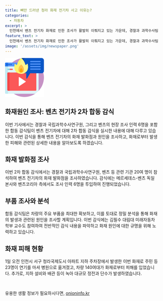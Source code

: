 ```yaml
---
title: 뼈만 드러낸 청라 화재 전기차 사고 이유는?
categories:
  - 자동차
excerpt: >
  인천에서 벤츠 전기차 화재로 인한 조사가 활발히 이뤄지고 있는 가운데, 경찰과 과학수사팀이 주요 부품을 분리하며 정밀 조사에 착수했다. 전기차 제조사와 관련 조직도 6명을 현장에 파견했으며, 화재 관련성을 조사하기 위해 주요 부품을 확보한 뒤 분석할 계획이다. 전문가는 훼손 정도가 심해 화재 원인을 파악하기 어렵겠지만, 공정한 원인 규명을 위해 노력하겠다고 밝혔다. 해당 화재는 주민 23명이 연기를 마셔 병원으로 이송되고 차량 140여대가 훼손된 대규모 사고였다.
feature_text: >
  인천에서 벤츠 전기차 화재로 인한 조사가 활발히 이뤄지고 있는 가운데, 경찰과 과학수사팀이 주요 부품을 분리하며 정밀 조사에 착수했다. 전기차 제조사와 관련 조직도 6명을 현장에 파견했으며, 화재 관련성을 조사하기 위해 주요 부품을 확보한 뒤 분석할 계획이다. 전문가는 훼손 정도가 심해 화재 원인을 파악하기 어렵겠지만, 공정한 원인 규명을 위해 노력하겠다고 밝혔다. 해당 화재는 주민 23명이 연기를 마셔 병원으로 이송되고 차량 140여대가 훼손된 대규모 사고였다.
image: '/assets/img/newspaper.png'
---
```


<p><img src="/assets/img/news.png" alt="rentncar 속보" /></p>

<h2>화재원인 조사: 벤츠 전기차 2차 합동 감식</h2>

<p>이번 기사에서는 경찰과 국립과학수사연구원, 그리고 벤츠의 현장 조사 인력 6명을 포함한 합동 감식팀이 벤츠 전기차에 대해 2차 합동 감식을 실시한 내용에 대해 다루고 있습니다. 이번 감식을 통해 벤츠 전기차의 화재 발화점과 원인을 조사하고, 화재로부터 발생한 피해와 관련된 상세한 내용을 알아보도록 하겠습니다. </p>

<h2>화재 발화점 조사</h2>

<p>이번 2차 합동 감식에서는 경찰과 국립과학수사연구원, 벤츠 등 관련 기관 20여 명이 참석하여 벤츠 전기차의 화재 발화점을 조사하였습니다. 감식에는 메르세데스-벤츠 독일 본사와 벤츠코리아 측에서도 조사 인력 6명을 투입하여 진행되었습니다.</p>

<h2>부품 조사와 분석</h2>

<p>합동 감식팀은 차량의 주요 부품을 최대한 확보하고, 이를 토대로 정밀 분석을 통해 화재의 발생과 관련된 원인을 조사할 계획입니다. 이번 감식에는 김필수 대림대 미래자동차학부 교수도 참여하여 전반적인 감식 내용을 파악하고 화재 원인에 대한 규명을 위해 노력하고 있습니다.</p>

<h2>화재 피해 현황</h2>

<p>1일 오전 인천시 서구 청라국제도시 아파트 지하 주차장에서 발생한 이번 화재로 주민 등 23명이 연기를 마셔 병원으로 옮겨졌고, 차량 140여대가 화재로부터 피해를 입었습니다. 추가로, 지하 설비와 배관 등이 녹아 대규모 정전과 단수가 발생하였습니다.</p>

<p data-ke-size="size16">&nbsp;</p>
유용한 생활 정보가 필요하시다면, <a href="https://onioninfo.kr" rel="dofollow">onioninfo.kr</a>


